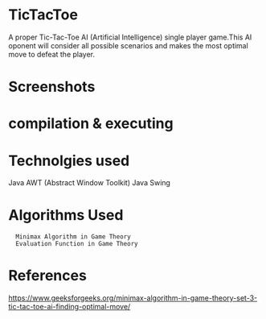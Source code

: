 # TicTacToe
   A proper Tic-Tac-Toe AI (Artificial Intelligence) single player game.This AI oponent will consider all possible scenarios and makes the most optimal move to defeat the player.
# Screenshots


# compilation & executing 

# Technolgies used
   Java AWT (Abstract Window Toolkit)
   Java Swing
   
# Algorithms Used         
      Minimax Algorithm in Game Theory
      Evaluation Function in Game Theory
         
# References
   https://www.geeksforgeeks.org/minimax-algorithm-in-game-theory-set-3-tic-tac-toe-ai-finding-optimal-move/
